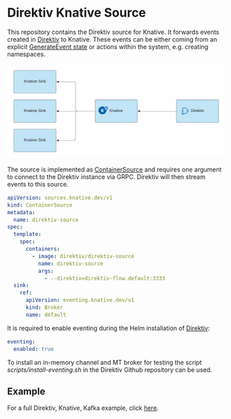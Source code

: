 # Direktiv Knative Source

This repository contains the Direktiv source for Knative. It forwards events created in [Direktiv](https://github.com/direktiv/direktiv) to Knative. These events can be either coming from an explicit [GenerateEvent state](https://docs.direktiv.io/docs/specification.html#generateeventstate) or actions within the system, e.g. creating namespaces.

<p align="center">
<img src="../../assets/source.png"/>
</p>

The source is implemented as [ContainerSource](https://knative.dev/docs/eventing/samples/container-source/) and requires one argument to connect to the Direktiv instance via GRPC. Direktiv will then stream events to this source.

```yaml
apiVersion: sources.knative.dev/v1
kind: ContainerSource
metadata:
  name: direktiv-source
spec:
  template:
    spec:
      containers:
        - image: direktiv/direktiv-source
          name: direktiv-source
          args:
            - --direktiv=direktiv-flow.default:3333
  sink:
    ref:
      apiVersion: eventing.knative.dev/v1
      kind: Broker
      name: default
```

It is required to enable eventing during the Helm installation of [Direktiv](https://github.com/direktiv/direktiv):

```yaml
eventing:
  enabled: true
```

To install an in-memory channel and MT broker for testing the script *scripts/install-eventing.sh* in the Direktiv Github repository can be used. 

## Example

For a full Direktiv, Knative, Kafka example, click [here](https://docs.direktiv.io/docs/events/knative/example.html).
